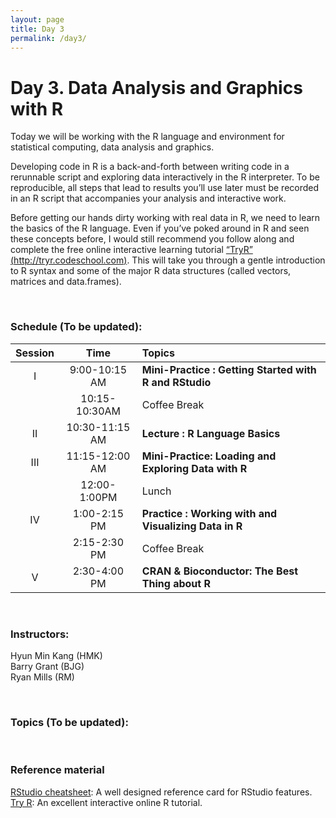 ```yaml
---
layout: page
title: Day 3
permalink: /day3/
---
```


# Day 3. Data Analysis and Graphics with R

Today we will be working with the R language and environment for statistical computing, data analysis and graphics.  

Developing code in R is a back-and-forth between writing code in a rerunnable script and exploring data interactively in the R interpreter. To be reproducible, all steps that lead to results you’ll use later must be recorded in an R script that accompanies your analysis and interactive work.  

Before getting our hands dirty working with real data in R, we need to learn the basics of the R language. Even if you’ve poked around in R and seen these concepts before, I would still recommend you follow along and complete the free online interactive learning tutorial [“TryR” (http://tryr.codeschool.com)](http://tryr.codeschool.com). This will take you through a gentle introduction to R syntax and some of the major R data structures (called vectors, matrices and data.frames). 


<br>

### Schedule (To be updated):

| Session | Time           | Topics                   | 
| :-----: |:--------------:| :----------------------- | 
| I       | 9:00-10:15 AM  | **Mini-Practice : Getting Started with R and RStudio** | 
|         | 10:15-10:30AM  | Coffee Break             | 
| II      | 10:30-11:15 AM | **Lecture : R Language Basics**       | 
| III     | 11:15-12:00 AM | **Mini-Practice: Loading and Exploring Data with R**       | 
|         | 12:00-1:00PM   | Lunch                    | 
| IV      | 1:00-2:15 PM   | **Practice : Working with and Visualizing Data in R** | 
|         | 2:15-2:30 PM   | Coffee Break             | 
| V       | 2:30-4:00 PM   | **CRAN & Bioconductor: The Best Thing about R**   | 


<br>

### Instructors:
Hyun Min Kang (HMK)  
Barry Grant (BJG)  
Ryan Mills (RM)

<br>

### Topics (To be updated):



<br>

### Reference material
[RStudio cheatsheet](http://www.rstudio.com/wp-content/uploads/2016/01/rstudio-IDE-cheatsheet.pdf):  A well designed reference card for RStudio features.  
[Try R](http://tryr.codeschool.com): An excellent interactive online R tutorial.   
